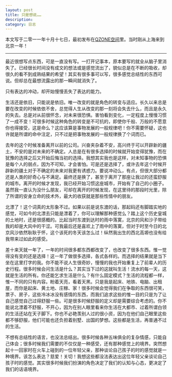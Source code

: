 ```yaml
---
layout: post
title: 只是想说……
description: 
category: 日志
---
```


本文写于二零一一年十月十七日，最初发布在[QZONE空间](http://user.qzone.qq.com/289828650/blog/1318823988)里。当时刚从上海来到北京一年！

-----

最近很想写点东西，可是一直没有写。一打开记事本，原本要写的就全从脑子里消失了。已经很长时间没有成文的想法或是感觉流出了，貌似总是在不断的吸收，却很久的看不到成熟结果的希望！其实有很多事可以写，很多感觉总结性的东西可说。但却总在最想流露出的那一瞬间就消失了。

只有表达的冲动，却开始慢慢丢失了表达的能力。

生活还是依旧，只能说是依旧。唯一改变的就是角色的转变与适应。长久以来总是要在改变的时候依依不舍，总觉得人生从改变的那一刻将会失去什么，而且是永久的失去。总是对从前很怀念，对未来很恐惧。害怕看到变化，一定程度上慢慢习惯了一成不变！可很多时候这种角色的转变是不可抗的，即使你千般、万般的不愿意你也得接受，这是命么？这应该算是事物发展的一般规律吧！你不需要怀疑，这也许就是所谓的命中注定，只不过是把事物发展的一般规律换了个词而已。

去年的这个时候准备离开以前的公司。兴奋夹杂着不安，高兴终于可以开辟新的疆土，不安的是对未来的不确定。人总是在有很多选择的时候就开始变得犹豫，而在犹豫的选择之后又开始后悔当初的选择。我想其实我也是这样，对未知事物的恐惧是每个人的弱点，因为不可知，才会害怕。可是还是选择了，或许去年这个时候开辟新的疆土对于不确定的未来对我更有诱惑力。要说冲动么，有点，但很大部分都还是人类的好奇心与不满足。最终还是换了，甚至于离开了那座让我过的还蛮舒服的城市。离开的时候才发现，我已经开始习惯这座城市，开始有了自己的小圈子。虽然我一直认为没什么朋友，可却在离开的时候发现，在这里待的那段时光里，除了所谓的安身立命的技术外，最大的收获就是那些性情中的朋友。

北漂了！这个词真的太形象不过。如果以前是说东渡的话，那起码还有脚踏实地的感觉，可如今的北漂去只能是漂着了，你可以理解那种感觉么？踏上这个历史皇城的土地时，还是很感概的。比起当时东渡到达时的雨中落寞，北京的风和沙子带给我的却是大风中的干涩。可我最后还是喜欢上了雨中的落寞，但对于时至今日的北京风沙依然耿耿于怀，这个该死的冬天该怎么过！纵然我出生的西北高塬也没有给我带来过如此的感受。

差十来天就一年了，一年的时间很多都东西都改变了，也改变了很多东西。惟一觉得没有变的还是选择！这一年了做很多选择，各式各样的。而选择的结果就是当下坐在这里打字的我。你不能不说人生很奇妙，慢慢的我也开始重复上了前辈人的历史行程。很多时候会问生活是什么？其实当下过的这就叫生活！流水的每一天，这就是生活的所有。你还能乞求生活是什么？有什么固定模式？生活的流程都一样，惟一不同的只有内容。盼着天亮，看着天黑。只是我是起床、地铁、电脑、出租屋，而你是起床、黄土地、庄稼、家！很多时候会觉得我们在争取的东西很可笑，票子、房子，这些冷冰冰没有感情的东西，而我们追求这些的惟一目的只是为了让自己感觉自己过得舒服一些。可是很多时候舒服的定义却是需要综合考虑的。你不能说北漂着不舒服，不开心，因为在别人眼里看来你生活在大都市、过着所谓白领的生活还站在天子脚下。你也不必艳羡别人过的很小资，因为在他们自己眼里这些都不够舒服，他们可能也还负担着别墅、出国的梦想。这些都是生活，再普通不过的生活。

不想有总结性的语言，也没法总结出。很多时候各种五味俱全的复杂情感，只能自己体会；很多时候我们需要的不仅仅是一种感受，还有那种感觉上的境界。突然想起十一回家时在火车上碰到的一位年轻父亲，那种谈论自己孩子的时的感觉就是一种境界。该怎么表达？慈爱！关切！我想这些都没法表达出这位年轻父亲谈论自己孩子时的感觉。其实很多时候我们扮演的角色决定了我们的认知与心态，更决定了我们的话语境界。
